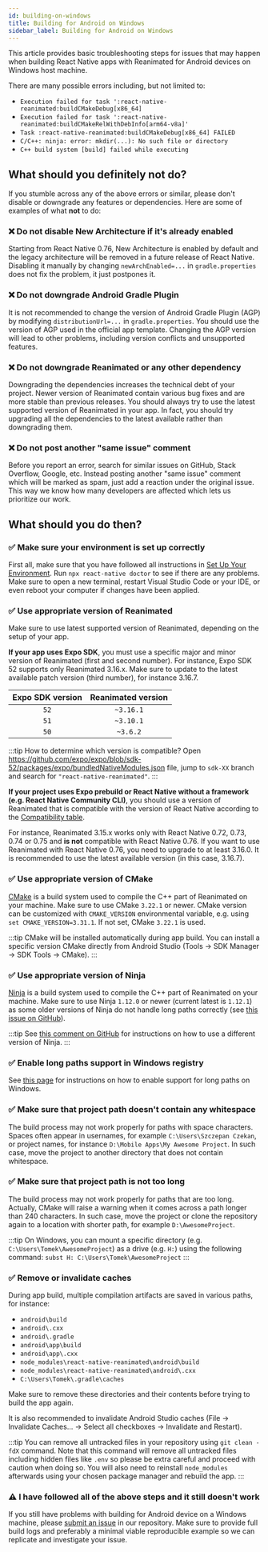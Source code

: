 ```yaml
---
id: building-on-windows
title: Building for Android on Windows
sidebar_label: Building for Android on Windows
---
```


This article provides basic troubleshooting steps for issues that may happen when building React Native apps with Reanimated for Android devices on Windows host machine.

There are many possible errors including, but not limited to:

- `Execution failed for task ':react-native-reanimated:buildCMakeDebug[x86_64]`
- `Execution failed for task ':react-native-reanimated:buildCMakeRelWithDebInfo[arm64-v8a]'`
- `Task :react-native-reanimated:buildCMakeDebug[x86_64] FAILED`
- `C/C++: ninja: error: mkdir(...): No such file or directory`
- `C++ build system [build] failed while executing`

## What should you definitely not do?

If you stumble across any of the above errors or similar, please don't disable or downgrade any features or dependencies. Here are some of examples of what **not** to do:

### ❌ Do not disable New Architecture if it's already enabled

Starting from React Native 0.76, New Architecture is enabled by default and the legacy architecture will be removed in a future release of React Native. Disabling it manually by changing `newArchEnabled=...` in `gradle.properties` does not fix the problem, it just postpones it.

### ❌ Do not downgrade Android Gradle Plugin

It is not recommended to change the version of Android Gradle Plugin (AGP) by modifying `distributionUrl=...` in `gradle.properties`. You should use the version of AGP used in the official app template. Changing the AGP version will lead to other problems, including version conflicts and unsupported features.

### ❌ Do not downgrade Reanimated or any other dependency

Downgrading the dependencies increases the technical debt of your project. Newer version of Reanimated contain various bug fixes and are more stable than previous releases. You should always try to use the latest supported version of Reanimated in your app. In fact, you should try upgrading all the dependencies to the latest available rather than downgrading them.

### ❌ Do not post another "same issue" comment

Before you report an error, search for similar issues on GitHub, Stack Overflow, Google, etc. Instead posting another "same issue" comment which will be marked as spam, just add a reaction under the original issue. This way we know how many developers are affected which lets us prioritize our work.

## What should you do then?

### ✅ Make sure your environment is set up correctly

First all, make sure that you have followed all instructions in [Set Up Your Environment](https://reactnative.dev/docs/set-up-your-environment). Run `npx react-native doctor` to see if there are any problems. Make sure to open a new terminal, restart Visual Studio Code or your IDE, or even reboot your computer if changes have been applied.

### ✅ Use appropriate version of Reanimated

Make sure to use latest supported version of Reanimated, depending on the setup of your app.

**If your app uses Expo SDK**, you must use a specific major and minor version of Reanimated (first and second number). For instance, Expo SDK 52 supports only Reanimated 3.16.x. Make sure to update to the latest available patch version (third number), for instance 3.16.7.

| Expo SDK version | Reanimated version |
| :--------------: | :----------------: |
|       `52`       |     `~3.16.1`      |
|       `51`       |     `~3.10.1`      |
|       `50`       |      `~3.6.2`      |

:::tip
How to determine which version is compatible? Open https://github.com/expo/expo/blob/sdk-52/packages/expo/bundledNativeModules.json file, jump to `sdk-XX` branch and search for `"react-native-reanimated"`.
:::

**If your project uses Expo prebuild or React Native without a framework (e.g. React Native Community CLI)**, you should use a version of Reanimated that is compatible with the version of React Native according to the [Compatibility table](/docs/guides/compatibility).

For instance, Reanimated 3.15.x works only with React Native 0.72, 0.73, 0.74 or 0.75 and **is not** compatible with React Native 0.76. If you want to use Reanimated with React Native 0.76, you need to upgrade to at least 3.16.0. It is recommended to use the latest available version (in this case, 3.16.7).

### ✅ Use appropriate version of CMake

[CMake](https://cmake.org/) is a build system used to compile the C++ part of Reanimated on your machine. Make sure to use CMake `3.22.1` or newer. CMake version can be customized with `CMAKE_VERSION` environmental variable, e.g. using `set CMAKE_VERSION=3.31.1`. If not set, CMake `3.22.1` is used.

:::tip
CMake will be installed automatically during app build. You can install a specific version CMake directly from Android Studio (Tools &rarr; SDK Manager &rarr; SDK Tools &rarr; CMake).
:::

### ✅ Use appropriate version of Ninja

[Ninja](https://ninja-build.org/) is a build system used to compile the C++ part of Reanimated on your machine. Make sure to use Ninja `1.12.0` or newer (current latest is `1.12.1`) as some older versions of Ninja do not handle long paths correctly (see [this issue on GitHub](https://github.com/ninja-build/ninja/issues/1900)).

:::tip
See [this comment on GitHub](https://github.com/ninja-build/ninja/issues/1900#issuecomment-1817532728) for instructions on how to use a different version of Ninja.
:::

### ✅ Enable long paths support in Windows registry

See [this page](https://learn.microsoft.com/en-us/windows/win32/fileio/maximum-file-path-limitation?tabs=registry#enable-long-paths-in-windows-10-version-1607-and-later) for instructions on how to enable support for long paths on Windows.

### ✅ Make sure that project path doesn't contain any whitespace

The build process may not work properly for paths with space characters. Spaces often appear in usernames, for example `C:\Users\Szczepan Czekan`, or project names, for instance `D:\Mobile Apps\My Awesome Project`. In such case, move the project to another directory that does not contain whitespace.

### ✅ Make sure that project path is not too long

The build process may not work properly for paths that are too long. Actually, CMake will raise a warning when it comes across a path longer than 240 characters. In such case, move the project or clone the repository again to a location with shorter path, for example `D:\AwesomeProject`.

:::tip
On Windows, you can mount a specific directory (e.g. `C:\Users\Tomek\AwesomeProject`) as a drive (e.g. `H:`) using the following command: `subst H: C:\Users\Tomek\AwesomeProject`
:::

### ✅ Remove or invalidate caches

During app build, multiple compilation artifacts are saved in various paths, for instance:

- `android\build`
- `android\.cxx`
- `android\.gradle`
- `android\app\build`
- `android\app\.cxx`
- `node_modules\react-native-reanimated\android\build`
- `node_modules\react-native-reanimated\android\.cxx`
- `C:\Users\Tomek\.gradle\caches`

Make sure to remove these directories and their contents before trying to build the app again.

It is also recommended to invalidate Android Studio caches (File &rarr; Invalidate Caches&hellip; &rarr; Select all checkboxes &rarr; Invalidate and Restart).

:::tip
You can remove all untracked files in your repository using `git clean -fdX` command. Note that this command will remove all untracked files including hidden files like `.env` so please be extra careful and proceed with caution when doing so. You will also need to reinstall `node_modules` afterwards using your chosen package manager and rebuild the app.
:::

### ⚠️ I have followed all of the above steps and it still doesn't work

If you still have problems with building for Android device on a Windows machine, please [submit an issue](https://github.com/software-mansion/react-native-reanimated/issues/new?template=bug-report.yml) in our repository. Make sure to provide full build logs and preferably a minimal viable reproducible example so we can replicate and investigate your issue.
